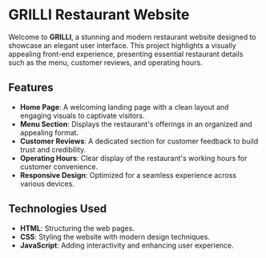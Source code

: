 # GRILLI Restaurant Website

Welcome to **GRILLI**, a stunning and modern restaurant website designed to showcase an elegant user interface. This project highlights a visually appealing front-end experience, presenting essential restaurant details such as the menu, customer reviews, and operating hours.

## Features

- **Home Page**: A welcoming landing page with a clean layout and engaging visuals to captivate visitors.
- **Menu Section**: Displays the restaurant's offerings in an organized and appealing format.
- **Customer Reviews**: A dedicated section for customer feedback to build trust and credibility.
- **Operating Hours**: Clear display of the restaurant's working hours for customer convenience.
- **Responsive Design**: Optimized for a seamless experience across various devices.

## Technologies Used

- **HTML**: Structuring the web pages.
- **CSS**: Styling the website with modern design techniques.
- **JavaScript**: Adding interactivity and enhancing user experience.

